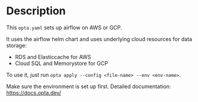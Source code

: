 # Description

This `opta.yaml` sets up airflow on AWS or GCP.

It uses the airflow helm chart and uses underlying cloud resources for data storage:
- RDS and Elasticcache for AWS
- Cloud SQL and Memorystore for GCP

To use it, just run `opta apply --config <file-name> --env <env-name>`.

Make sure the environment is set up first.
Detailed documentation: https://docs.opta.dev/